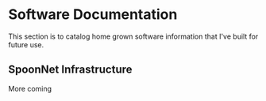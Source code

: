 # Software Documentation

This section is to catalog home grown software information that I've built for future use.

## SpoonNet Infrastructure

More coming
